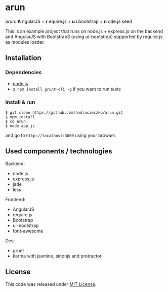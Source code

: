 arun
====

*arun*: __A__ ngularJS + __r__ equire.js + __u__ i.bootstrap + __n__ ode.js seed

This is an example project that runs on node.js + express.js on the backend and AngularJS with Bootstrap3 (using ui-bootstrap) supported by require.js as modules loader.

## Installation

### Dependencies

* [node.js](http://nodejs.org/download/)
* `$ npm install grunt-cli -g` if you want to run tests

### Install & run

`$ git clone https://github.com/andrusieczko/arun.git`  
`$ npm install`  
`$ cd arun`  
`$ node app.js`  

and go to `http://localhost:3000` using your browser.

## Used components / technologies

Backend:

* node.js
* express.js
* jade
* less

Frontend:

* AngularJS
* require.js
* Bootstrap
* ui-bootstrap
* font-awesome

Dev:

* grunt
* karma with jasmine, sinonjs and protractor

## License

This code was released under [MIT License](https://github.com/twbs/bootstrap/blob/master/LICENSE).